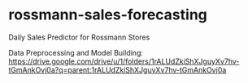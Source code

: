 # rossmann-sales-forecasting
Daily Sales Predictor for Rossmann Stores

Data Preprocessing and Model Building:
https://drive.google.com/drive/u/1/folders/1rALUdZkiShXJguyXv7hv-tGmAnkOvj0a?q=parent:1rALUdZkiShXJguyXv7hv-tGmAnkOvj0a
